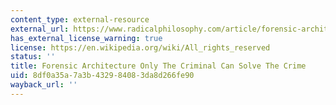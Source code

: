 ```yaml
---
content_type: external-resource
external_url: https://www.radicalphilosophy.com/article/forensic-architecture
has_external_license_warning: true
license: https://en.wikipedia.org/wiki/All_rights_reserved
status: ''
title: Forensic Architecture Only The Criminal Can Solve The Crime
uid: 8df0a35a-7a3b-4329-8408-3da8d266fe90
wayback_url: ''
---
```

